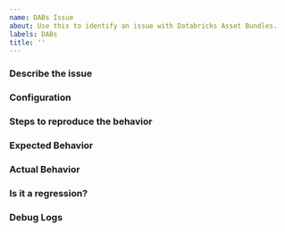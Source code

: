 ```yaml
---
name: DABs Issue
about: Use this to identify an issue with Databricks Asset Bundles.
labels: DABs
title: ''
---
```


### Describe the issue
<!-- A clear and concise description of what the issue is. Please include the version of the CLI (run: databricks --version) -->

### Configuration
<!-- Please provide a minimal reproducible configuration for the issue -->

### Steps to reproduce the behavior
<!--  Please list the steps required to reproduce the issue, for example:
1. Run `databricks bundle deploy ...`
2. Run `databricks bundle run ...`
3. See error -->

### Expected Behavior
<!-- Clear and concise description of what should have happened -->

### Actual Behavior
<!-- Clear and concise description of what actually happened -->

### Is it a regression?
<!-- Did this work in a previous version of the CLI? If so, which versions did you try? -->

### Debug Logs
<!-- Output logs if you run the command with debug logs. Example: databricks bundle deploy --log-level=debug. Redact if needed -->
